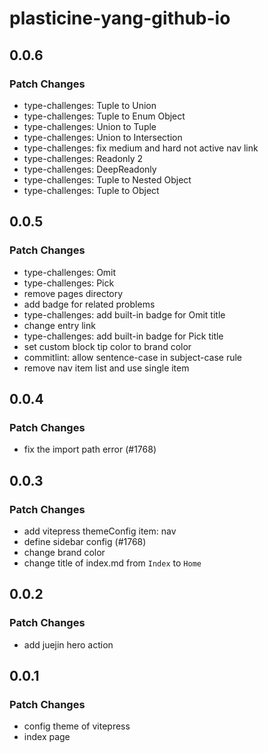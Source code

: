 # plasticine-yang-github-io

## 0.0.6

### Patch Changes

- type-challenges: Tuple to Union
- type-challenges: Tuple to Enum Object
- type-challenges: Union to Tuple
- type-challenges: Union to Intersection
- type-challenges: fix medium and hard not active nav link
- type-challenges: Readonly 2
- type-challenges: DeepReadonly
- type-challenges: Tuple to Nested Object
- type-challenges: Tuple to Object

## 0.0.5

### Patch Changes

- type-challenges: Omit
- type-challenges: Pick
- remove pages directory
- add badge for related problems
- type-challenges: add built-in badge for Omit title
- change entry link
- type-challenges: add built-in badge for Pick title
- set custom block tip color to brand color
- commitlint: allow sentence-case in subject-case rule
- remove nav item list and use single item

## 0.0.4

### Patch Changes

- fix the import path error (#1768)

## 0.0.3

### Patch Changes

- add vitepress themeConfig item: nav
- define sidebar config (#1768)
- change brand color
- change title of index.md from `Index` to `Home`

## 0.0.2

### Patch Changes

- add juejin hero action

## 0.0.1

### Patch Changes

- config theme of vitepress
- index page
